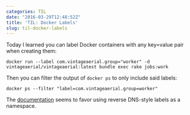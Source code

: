 ```yaml
---
categories: TIL
date: "2016-03-29T12:48:52Z"
title: 'TIL: Docker Labels'
slug: til-docker-labels
---
```


Today I learned you can label Docker containers with any key=value pair when creating them:

    docker run --label com.vintageaerial.group="worker" -d vintageaerial/vintageaerial:latest bundle exec rake jobs:work

Then you can filter the output of `docker ps` to only include said labels:

    docker ps --filter "label=com.vintageaerial.group=worker"

The [documentation](https://docs.docker.com/engine/userguide/labels-custom-metadata/) seems to favor using reverse DNS-style labels as a namespace.
